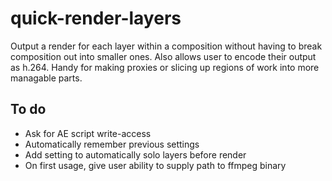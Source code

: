 # quick-render-layers
Output a render for each layer within a composition without having to break composition out into smaller ones. Also allows user to encode their output as h.264. Handy for making proxies or slicing up regions of work into more managable parts. 

## To do
- Ask for AE script write-access
- Automatically remember previous settings 
- Add setting to automatically solo layers before render
- On first usage, give user ability to supply path to ffmpeg binary


